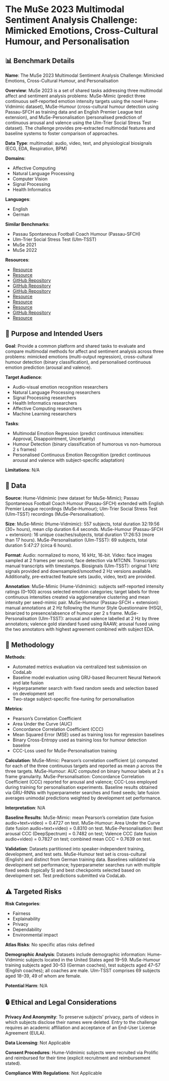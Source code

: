 # The MuSe 2023 Multimodal Sentiment Analysis Challenge: Mimicked Emotions, Cross-Cultural Humour, and Personalisation

## 📊 Benchmark Details

**Name**: The MuSe 2023 Multimodal Sentiment Analysis Challenge: Mimicked Emotions, Cross-Cultural Humour, and Personalisation

**Overview**: MuSe 2023 is a set of shared tasks addressing three multimodal affect and sentiment analysis problems: MuSe-Mimic (predict three continuous self-reported emotion intensity targets using the novel Hume-Vidmimic dataset), MuSe-Humour (cross-cultural humour detection using Passau-SFCH as training data and an English Premier League test extension), and MuSe-Personalisation (personalised prediction of continuous arousal and valence using the Ulm-Trier Social Stress Test dataset). The challenge provides pre-extracted multimodal features and baseline systems to foster comparison of approaches.

**Data Type**: multimodal: audio, video, text, and physiological biosignals (ECG, EDA, Respiration, BPM)

**Domains**:
- Affective Computing
- Natural Language Processing
- Computer Vision
- Signal Processing
- Health Informatics

**Languages**:
- English
- German

**Similar Benchmarks**:
- Passau Spontaneous Football Coach Humour (Passau-SFCH)
- Ulm-Trier Social Stress Test (Ulm-TSST)
- MuSe 2021
- MuSe 2022

**Resources**:
- [Resource](https://www.muse-challenge.org)
- [Resource](https://codalab.lisn.upsaclay.fr/)
- [GitHub Repository](https://github.com/EIHW/MuSe-2023)
- [GitHub Repository](https://github.com/audeering/opensmile)
- [GitHub Repository](https://github.com/DeepSpectrum/DeepSpectrum)
- [Resource](https://huggingface.co/audeering/wav2vec2-large-robust-12-ft-emotion-msp-dim)
- [Resource](https://huggingface.co/bert-base-multilingual-cased)
- [Resource](https://huggingface.co/dbmdz/bert-base-german-cased)
- [GitHub Repository](https://github.com/ipazc/mtcnn)
- [Resource](https://py-feat.org)

## 🎯 Purpose and Intended Users

**Goal**: Provide a common platform and shared tasks to evaluate and compare multimodal methods for affect and sentiment analysis across three problems: mimicked emotions (multi-output regression), cross-cultural humour detection (binary classification), and personalised continuous emotion prediction (arousal and valence).

**Target Audience**:
- Audio-visual emotion recognition researchers
- Natural Language Processing researchers
- Signal Processing researchers
- Health Informatics researchers
- Affective Computing researchers
- Machine Learning researchers

**Tasks**:
- Multimodal Emotion Regression (predict continuous intensities: Approval, Disappointment, Uncertainty)
- Humour Detection (binary classification of humorous vs non-humorous 2 s frames)
- Personalised Continuous Emotion Recognition (predict continuous arousal and valence with subject-specific adaptation)

**Limitations**: N/A

## 💾 Data

**Source**: Hume-Vidmimic (new dataset for MuSe-Mimic); Passau Spontaneous Football Coach Humour (Passau-SFCH) extended with English Premier League recordings (MuSe-Humour); Ulm-Trier Social Stress Test (Ulm-TSST) recordings (MuSe-Personalisation).

**Size**: MuSe-Mimic (Hume-Vidmimic): 557 subjects, total duration 32:19:56 (30+ hours), mean clip duration 6.4 seconds. MuSe-Humour (Passau-SFCH + extension): 16 unique coaches/subjects, total duration 17:26:53 (more than 17 hours). MuSe-Personalisation (Ulm-TSST): 69 subjects, total duration 5:47:27 (circa 6 hours).

**Format**: Audio: normalized to mono, 16 kHz, 16-bit. Video: face images sampled at 2 frames per second; face detection via MTCNN. Transcripts: manual transcripts with timestamps. Biosignals (Ulm-TSST): original 1 kHz signals provided and downsampled/smoothed 2 Hz versions available. Additionally, pre-extracted feature sets (audio, video, text) are provided.

**Annotation**: MuSe-Mimic (Hume-Vidmimic): subjects self-reported intensity ratings (0–100) across selected emotion categories; target labels for three continuous intensities created via agglomerative clustering and mean intensity per seed-mimic pair. MuSe-Humour (Passau-SFCH + extension): manual annotations at 2 Hz following the Humor Style Questionnaire (HSQ), binarized to presence/absence of humour per 2 s frame. MuSe-Personalisation (Ulm-TSST): arousal and valence labelled at 2 Hz by three annotators; valence gold standard fused using RAAW; arousal fused using the two annotators with highest agreement combined with subject EDA.

## 🔬 Methodology

**Methods**:
- Automated metrics evaluation via centralized test submission on CodaLab
- Baseline model evaluation using GRU-based Recurrent Neural Network and late fusion
- Hyperparameter search with fixed random seeds and selection based on development set
- Two-stage subject-specific fine-tuning for personalisation

**Metrics**:
- Pearson’s Correlation Coefficient
- Area Under the Curve (AUC)
- Concordance Correlation Coefficient (CCC)
- Mean Squared Error (MSE) used as training loss for regression baselines
- Binary Cross-Entropy used as training loss for humour detection baseline
- CCC-Loss used for MuSe-Personalisation training

**Calculation**: MuSe-Mimic: Pearson’s correlation coefficient (ρ) computed for each of the three continuous targets and reported as mean ρ across the three targets. MuSe-Humour: AUC computed on binary humour labels at 2 s frame granularity. MuSe-Personalisation: Concordance Correlation Coefficient (CCC) reported for arousal and valence; CCC-Loss employed during training for personalisation experiments. Baseline results obtained via GRU-RNNs with hyperparameter searches and fixed seeds; late fusion averages unimodal predictions weighted by development set performance.

**Interpretation**: N/A

**Baseline Results**: MuSe-Mimic: mean Pearson’s correlation (late fusion audio+text+video) = 0.4727 on test. MuSe-Humour: Area Under the Curve (late fusion audio+text+video) = 0.8310 on test. MuSe-Personalisation: Best arousal CCC (DeepSpectrum) = 0.7482 on test; Valence CCC (late fusion audio+video) = 0.7827 on test; combined mean CCC = 0.7639 on test.

**Validation**: Datasets partitioned into speaker-independent training, development, and test sets. MuSe-Humour test set is cross-cultural (English) and distinct from German training data. Baselines validated via development set performance; hyperparameter searches run with multiple fixed seeds (typically 5) and best checkpoints selected based on development set. Test predictions submitted via CodaLab.

## ⚠️ Targeted Risks

**Risk Categories**:
- Fairness
- Explainability
- Privacy
- Dependability
- Environmental impact

**Atlas Risks**:
No specific atlas risks defined

**Demographic Analysis**: Datasets include demographic information: Hume-Vidmimic subjects located in the United States aged 19–59. MuSe-Humour training subjects aged 30–53 (German coaches), test subjects aged 47–57 (English coaches); all coaches are male. Ulm-TSST comprises 69 subjects aged 18–39, 49 of whom are female.

**Potential Harm**: N/A

## 🔒 Ethical and Legal Considerations

**Privacy And Anonymity**: To preserve subjects' privacy, parts of videos in which subjects disclose their names were deleted. Entry to the challenge requires an academic affiliation and acceptance of an End-User License Agreement (EULA).

**Data Licensing**: Not Applicable

**Consent Procedures**: Hume-Vidmimic subjects were recruited via Prolific and reimbursed for their time (explicit recruitment and reimbursement stated).

**Compliance With Regulations**: Not Applicable
